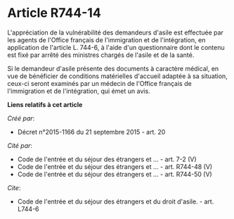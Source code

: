 # Article R744-14

L'appréciation de la vulnérabilité des demandeurs d'asile est effectuée par les agents de l'Office français de l'immigration
et de l'intégration, en application de l'article L. 744-6, à l'aide d'un questionnaire dont le contenu est fixé par arrêté
des ministres chargés de l'asile et de la santé. 

Si le demandeur d'asile présente des documents à caractère médical, en vue de bénéficier de conditions matérielles d'accueil
adaptée à sa situation, ceux-ci seront examinés par un médecin de l'Office français de l'immigration et de l'intégration, qui
émet un avis.

**Liens relatifs à cet article**

_Créé par_:

  - Décret n°2015-1166 du 21 septembre 2015 - art. 20

_Cité par_:

  - Code de l'entrée et du séjour des étrangers et ... - art. 7-2 (V)
  - Code de l'entrée et du séjour des étrangers et ... - art. R744-48 (V)
  - Code de l'entrée et du séjour des étrangers et ... - art. R744-50 (V)

_Cite_:

  - Code de l'entrée et du séjour des étrangers et du droit d'asile. - art. L744-6

